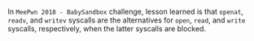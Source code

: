 In `MeePwn 2018 - BabySandbox` challenge, lesson learned  is that `openat`, `readv`, and `writev` syscalls are the alternatives for `open`, `read`, and `write` syscalls, respectively, when the latter syscalls are blocked.
